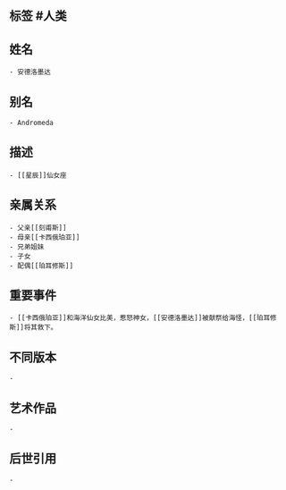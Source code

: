 ## 标签  #人类
## 姓名
	- 安德洛墨达
## 别名
	- Andromeda
## 描述
	- [[星辰]]仙女座
## 亲属关系
	- 父亲[[刻甫斯]]
	- 母亲[[卡西俄珀亚]]
	- 兄弟姐妹
	- 子女
	- 配偶[[珀耳修斯]]
## 重要事件
	- [[卡西俄珀亚]]和海洋仙女比美，惹怒神女，[[安德洛墨达]]被献祭给海怪，[[珀耳修斯]]将其救下。
## 不同版本
	-
## 艺术作品
	-
## 后世引用
	-
